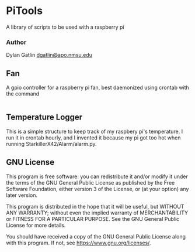 # PiTools

A library of scripts to be used with a raspberry pi

### Author

Dylan Gatlin
dgatlin@apo.nmsu.edu

## Fan

A gpio controller for a raspberry pi fan, best daemonized using crontab with the
 command
 ```fan.py 2 60
 ```

## Temperature Logger

This is a simple structure to keep track of my raspbery pi's temperature. I run
 it in crontab hourly, and I invented it because my pi got too hot when running
 StarkillerX42/Alarm/alarm.py.

## GNU License

This program is free software: you can redistribute it and/or modify
it under the terms of the GNU General Public License as published by
the Free Software Foundation, either version 3 of the License, or
(at your option) any later version.

This program is distributed in the hope that it will be useful,
but WITHOUT ANY WARRANTY; without even the implied warranty of
MERCHANTABILITY or FITNESS FOR A PARTICULAR PURPOSE.  See the
GNU General Public License for more details.

You should have received a copy of the GNU General Public License
along with this program.  If not, see <https://www.gnu.org/licenses/>.

